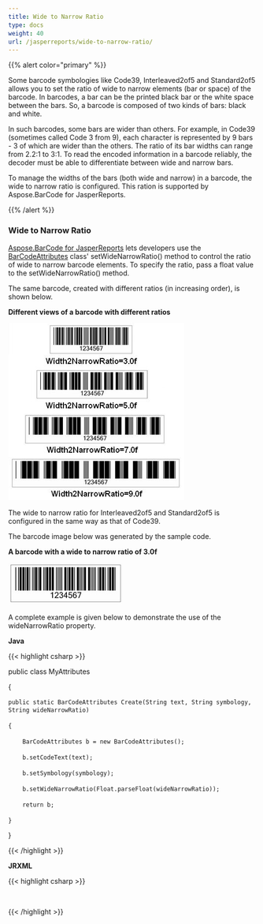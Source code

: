 ```yaml
---
title: Wide to Narrow Ratio
type: docs
weight: 40
url: /jasperreports/wide-to-narrow-ratio/
---
```


{{% alert color="primary" %}} 

Some barcode symbologies like Code39, Interleaved2of5 and Standard2of5 allows you to set the ratio of wide to narrow elements (bar or space) of the barcode. In barcodes, a bar can be the printed black bar or the white space between the bars. So, a barcode is composed of two kinds of bars: black and white.

In such barcodes, some bars are wider than others. For example, in Code39 (sometimes called Code 3 from 9), each character is represented by 9 bars - 3 of which are wider than the others. The ratio of its bar widths can range from 2.2:1 to 3:1. To read the encoded information in a barcode reliably, the decoder must be able to differentiate between wide and narrow bars. 

To manage the widths of the bars (both wide and narrow) in a barcode, the wide to narrow ratio is configured. This ration is supported by Aspose.BarCode for JasperReports. 

{{% /alert %}} 
### **Wide to Narrow Ratio**
[Aspose.BarCode for JasperReports]() lets developers use the [BarCodeAttributes]() class' setWideNarrowRatio() method to control the ratio of wide to narrow barcode elements. To specify the ratio, pass a float value to the setWideNarrowRatio() method.

The same barcode, created with different ratios (in increasing order), is shown below.

**Different views of a barcode with different ratios** 

![todo:image_alt_text](wide-to-narrow-ratio_1.png)

The wide to narrow ratio for Interleaved2of5 and Standard2of5 is configured in the same way as that of Code39.

The barcode image below was generated by the sample code.

**A barcode with a wide to narrow ratio of 3.0f** 

![todo:image_alt_text](wide-to-narrow-ratio_2.png)

A complete example is given below to demonstrate the use of the wideNarrowRatio property. 

**Java**

{{< highlight csharp >}}

 public class MyAttributes

{

    public static BarCodeAttributes Create(String text, String symbology, String wideNarrowRatio)

    {

        BarCodeAttributes b = new BarCodeAttributes();

        b.setCodeText(text);

        b.setSymbology(symbology);

        b.setWideNarrowRatio(Float.parseFloat(wideNarrowRatio));

        return b;

    }

}



{{< /highlight >}}

**JRXML**

{{< highlight csharp >}}

 <image hAlign="Center">

<reportElement x="0" y="600"  width="500" height="250" />                

<imageExpression class="net.sf.jasperreports.engine.JRRenderable">

   <![CDATA[new com.aspose.barcode.jr.BarCodeRenderer(MyAttributes.Create(

      "12345678", "CODE39EXTENDED", "3.0f")

   )]]>

</imageExpression>

</image>



{{< /highlight >}}
